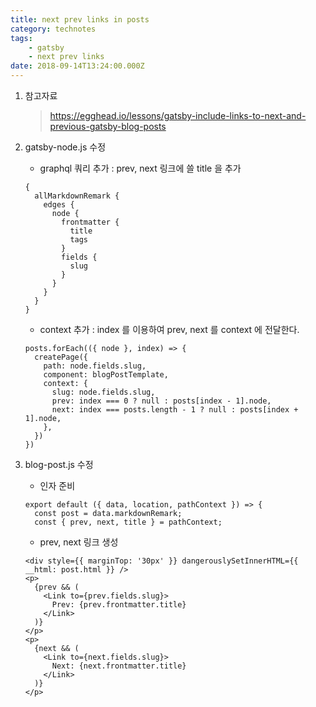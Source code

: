 ```yaml
---
title: next prev links in posts
category: technotes
tags:
    - gatsby
    - next prev links
date: 2018-09-14T13:24:00.000Z
---
```


1.  참고자료

    > https://egghead.io/lessons/gatsby-include-links-to-next-and-previous-gatsby-blog-posts

2.  gatsby-node.js 수정

    - graphql 쿼리 추가 : prev, next 링크에 쓸 title 을 추가

    ```jsx{6}
    {
      allMarkdownRemark {
        edges {
          node {
            frontmatter {
              title
              tags
            }
            fields {
              slug
            }
          }
        }
      }
    }
    ```

    - context 추가 : index 를 이용하여 prev, next 를 context 에 전달한다.

    ```jsx{1,7-8}
    posts.forEach(({ node }, index) => {
      createPage({
        path: node.fields.slug,
        component: blogPostTemplate,
        context: {
          slug: node.fields.slug,
          prev: index === 0 ? null : posts[index - 1].node,
          next: index === posts.length - 1 ? null : posts[index + 1].node,
        },
      })
    })
    ```

3.  blog-post.js 수정

    - 인자 준비

    ```jsx{1,3}
    export default ({ data, location, pathContext }) => {
      const post = data.markdownRemark;
      const { prev, next, title } = pathContext;
    ```

    - prev, next 링크 생성

    ```jsx{2-19}
    <div style={{ marginTop: '30px' }} dangerouslySetInnerHTML={{ __html: post.html }} />
    <p>
      {prev && (
        <Link to={prev.fields.slug}>
          Prev: {prev.frontmatter.title}
        </Link>
      )}
    </p>
    <p>
      {next && (
        <Link to={next.fields.slug}>
          Next: {next.frontmatter.title}
        </Link>
      )}
    </p>
    ```
